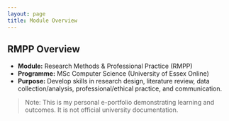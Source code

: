 ```yaml
---
layout: page
title: Module Overview
---
```


## RMPP Overview

- **Module:** Research Methods & Professional Practice (RMPP)
- **Programme:** MSc Computer Science (University of Essex Online)
- **Purpose:** Develop skills in research design, literature review, data collection/analysis, professional/ethical practice, and communication.

> Note: This is my personal e-portfolio demonstrating learning and outcomes. It is not official university documentation.
